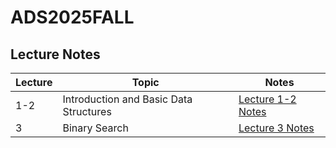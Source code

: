 # ADS2025FALL

## Lecture Notes

| Lecture | Topic | Notes |
|---------|-------|-------|
| 1-2 | Introduction and Basic Data Structures | [Lecture 1-2 Notes](./lecture01-02.md) |
| 3 | Binary Search | [Lecture 3 Notes](./lecture03.md) |